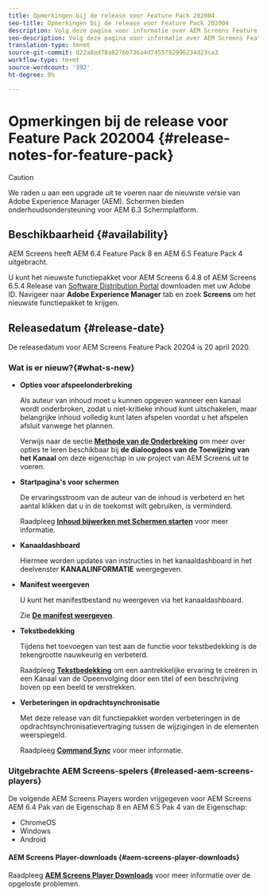 ```yaml
---
title: Opmerkingen bij de release voor Feature Pack 202004
seo-title: Opmerkingen bij de release voor Feature Pack 202004
description: Volg deze pagina voor informatie over AEM Screens Feature Pack 202004, uitgebracht op 20 april 2020.
seo-description: Volg deze pagina voor informatie over AEM Screens Feature Pack 202004, uitgebracht op 20 april 2020.
translation-type: tm+mt
source-git-commit: d22a8ad78a8276b736a4d7455792996234d23ca3
workflow-type: tm+mt
source-wordcount: '392'
ht-degree: 0%

---
```



# Opmerkingen bij de release voor Feature Pack 202004 {#release-notes-for-feature-pack}

>[!CAUTION]
>
>We raden u aan een upgrade uit te voeren naar de nieuwste versie van Adobe Experience Manager (AEM). Schermen bieden onderhoudsondersteuning voor AEM 6.3 Schermplatform.

## Beschikbaarheid {#availability}

AEM Screens heeft AEM 6.4 Feature Pack 8 en AEM 6.5 Feature Pack 4 uitgebracht.

U kunt het nieuwste functiepakket voor AEM Screens 6.4.8 of AEM Screens 6.5.4 Release van [Software Distribution Portal](https://experience.adobe.com/#/downloads/content/software-distribution/en/aem.html) downloaden met uw Adobe ID. Navigeer naar **Adobe Experience Manager** tab en zoek **Screens** om het nieuwste functiepakket te krijgen.

## Releasedatum {#release-date}

De releasedatum voor AEM Screens Feature Pack 20204 is 20 april 2020.

### Wat is er nieuw?{#what-s-new}

* **Opties voor afspeelonderbreking**

   Als auteur van inhoud moet u kunnen opgeven wanneer een kanaal wordt onderbroken, zodat u niet-kritieke inhoud kunt uitschakelen, maar belangrijke inhoud volledig kunt laten afspelen voordat u het afspelen afsluit vanwege het plannen.

   Verwijs naar de sectie **[Methode van de Onderbreking](/help/user-guide/channel-assignment.md#interruption-method-channel)** om meer over opties te leren beschikbaar bij **de dialoogdoos van de Toewijzing van het Kanaal** om deze eigenschap in uw project van AEM Screens uit te voeren.

* **Startpagina&#39;s voor schermen**

   De ervaringsstroom van de auteur van de inhoud is verbeterd en het aantal klikken dat u in de toekomst wilt gebruiken, is verminderd.

   Raadpleeg **[Inhoud bijwerken met Schermen starten](launches.md)** voor meer informatie.

* **Kanaaldashboard**

   Hiermee worden updates van instructies in het kanaaldashboard in het deelvenster **KANAALINFORMATIE** weergegeven.


* **Manifest weergeven**

   U kunt het manifestbestand nu weergeven via het kanaaldashboard.

   Zie **[De manifest weergeven](/help/user-guide/managing-channels.md#view-manifest)**.

* **Tekstbedekking**

   Tijdens het toevoegen van test aan de functie voor tekstbedekking is de tekengrootte nauwkeurig en verbeterd.

   Raadpleeg **[Tekstbedekking](text-overlay.md)** om een aantrekkelijke ervaring te creëren in een Kanaal van de Opeenvolging door een titel of een beschrijving boven op een beeld te verstrekken.

* **Verbeteringen in opdrachtsynchronisatie**

   Met deze release van dit functiepakket worden verbeteringen in de opdrachtsynchronisatievertraging tussen de wijzigingen in de elementen weerspiegeld.

   Raadpleeg **[Command Sync](using-command-sync.md)** voor meer informatie.

### Uitgebrachte AEM Screens-spelers {#released-aem-screens-players}

De volgende AEM Screens Players worden vrijgegeven voor AEM Screens AEM 6.4 Pak van de Eigenschap 8 en AEM 6.5 Pak 4 van de Eigenschap:

* ChromeOS
* Windows
* Android

#### AEM Screens Player-downloads {#aem-screens-player-downloads}

Raadpleeg **[AEM Screens Player Downloads](https://download.macromedia.com/screens/)** voor meer informatie over de opgeloste problemen.
